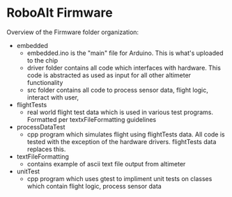 # RoboAlt Firmware

Overview of the Firmware folder organization:
+ embedded
  + embedded.ino is the "main" file for Arduino. This is what's uploaded to the chip
  + driver folder contains all code which interfaces with hardware. This code is abstracted as used as input for all other altimeter functionality
  + src folder contains all code to process sensor data, flight logic, interact with user, 
+ flightTests
  + real world flight test data which is used in various test programs. Formatted per textxFileFormatting guidelines
+ processDataTest
  + cpp program which simulates flight using flightTests data. All code is tested with the exception of the hardware drivers. flightTests data replaces this.
+ textFileFormatting
  + contains example of ascii text file output from altimeter
+ unitTest
  + cpp program which uses gtest to impliment unit tests on classes which contain flight logic, process sensor data
